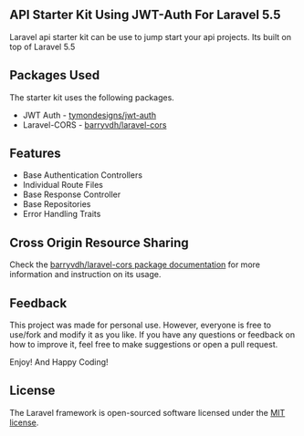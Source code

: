 ## API Starter Kit Using JWT-Auth For Laravel 5.5

Laravel api starter kit can be use to jump start your api projects. 
Its built on top of Laravel 5.5

## Packages Used 
The starter kit uses the following packages.
- JWT Auth - [tymondesigns/jwt-auth](https://github.com/tymondesigns/jwt-auth)
- Laravel-CORS - [barryvdh/laravel-cors](http://github.com/barryvdh/laravel-cors)

## Features
- Base Authentication Controllers
- Individual Route Files
- Base Response Controller
- Base Repositories
- Error Handling Traits

## Cross Origin Resource Sharing
Check the [barryvdh/laravel-cors package documentation](https://github.com/barryvdh/laravel-cors) for more information and instruction on its usage.
 
## Feedback
This project was made for personal use. However, everyone is free to use/fork and modify it as you like.
If you have any questions or feedback on how to improve it, feel free to make suggestions or open a pull request.

Enjoy! And Happy Coding!

## License
The Laravel framework is open-sourced software licensed under the [MIT license](https://opensource.org/licenses/MIT).
